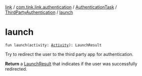 [link](../../../index.md) / [com.tink.link.authentication](../../index.md) / [AuthenticationTask](../index.md) / [ThirdPartyAuthentication](index.md) / [launch](./launch.md)

# launch

`fun launch(activity: `[`Activity`](https://developer.android.com/reference/android/app/Activity.html)`): LaunchResult`

Try to redirect the user to the third party app for authentication.

**Return**
a [LaunchResult](-launch-result/index.md) that indicates if the user was successfully redirected.

